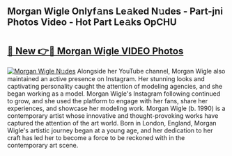 ## Morgan Wigle Onlyf𝚊ns Le𝚊ked N𝚞des - Part-jni Photos Video - Hot Part Le𝚊ks OpCHU

# <h2><a href="http://ac51157.deff.icu/?id=Morgan+Wigle">🔗 New 👉🔴 Morgan Wigle VIDEO Photos</a></h2>

[![Morgan Wigle N𝚞des](https://i.imgur.com/rIISA9y.gif)](http://ac51157.deff.icu/?id=Morgan+Wigle)
Alongside her YouTube channel, Morgan Wigle also maintained an active presence on Instagram. Her stunning looks and captivating personality caught the attention of modeling agencies, and she began working as a model. Morgan Wigle's Instagram following continued to grow, and she used the platform to engage with her fans, share her experiences, and showcase her modeling work. Morgan Wigle (b. 1990) is a contemporary artist whose innovative and thought-provoking works have captured the attention of the art world. Born in London, England, Morgan Wigle's artistic journey began at a young age, and her dedication to her craft has led her to become a force to be reckoned with in the contemporary art scene.
